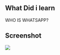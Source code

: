 ## What Did i learn

WHO IS WHATSAPP?

## Screenshot

<p>
    <img src="https://imgur.com/i5tYEn9">
